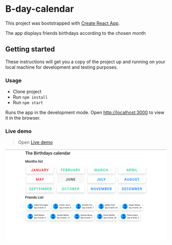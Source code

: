 # B-day-calendar

This project was bootstrapped with [Create React App](https://github.com/facebook/create-react-app).

The app displays friends birthdays according to the chosen month

## Getting started

These instructions will get you a copy of the project up and running on your local machine for development and testing purposes.

### Usage
* Clone project
* Run `npm install`
* Run `npm start`

Runs the app in the development mode.
Open [http://localhost:3000](http://localhost:3000) to view it in the browser.

### Live demo

> Open [Live demo](https://ihor-onyshchuk.github.io/b-day-calendar/)

![cover for app](https://github.com/Ihor-Onyshchuk/b-day-calendar/blob/develop/preview.png 'preview')
